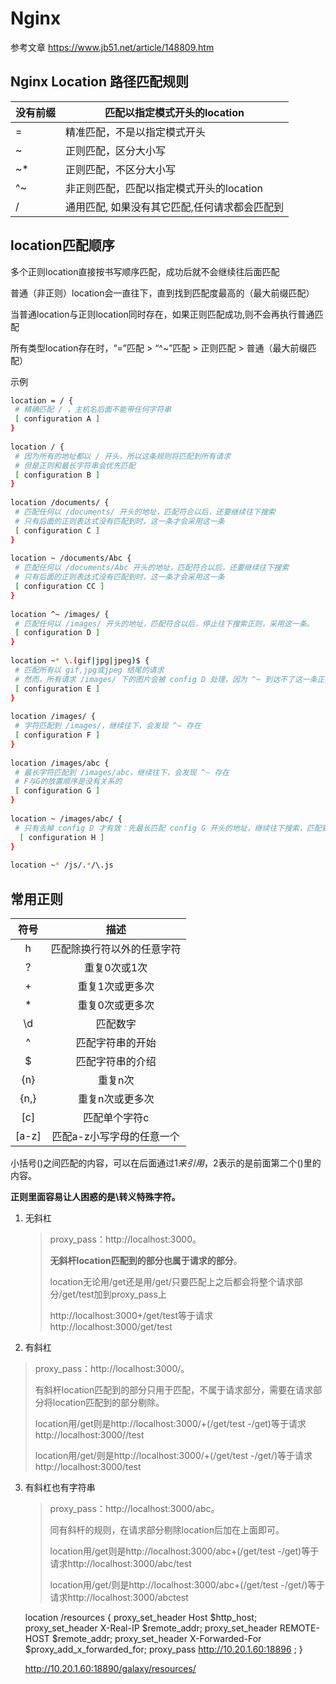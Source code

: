 # Nginx

参考文章  https://www.jb51.net/article/148809.htm

## Nginx Location 路径匹配规则

| 没有前缀 | 匹配以指定模式开头的location                  |
| -------- | --------------------------------------------- |
| =        | 精准匹配，不是以指定模式开头                  |
| ~        | 正则匹配，区分大小写                          |
| ~*       | 正则匹配，不区分大小写                        |
| ^~       | 非正则匹配，匹配以指定模式开头的location      |
| /        | 通用匹配, 如果没有其它匹配,任何请求都会匹配到 |

## **location匹配顺序**

多个正则location直接按书写顺序匹配，成功后就不会继续往后面匹配

普通（非正则）location会一直往下，直到找到匹配度最高的（最大前缀匹配）

当普通location与正则location同时存在，如果正则匹配成功,则不会再执行普通匹配

所有类型location存在时，“=”匹配 > “^~”匹配 > 正则匹配 > 普通（最大前缀匹配）

示例

```sh
location = / {
 # 精确匹配 / ，主机名后面不能带任何字符串
 [ configuration A ]
}
 
location / {
 # 因为所有的地址都以 / 开头，所以这条规则将匹配到所有请求
 # 但是正则和最长字符串会优先匹配
 [ configuration B ]
}
 
location /documents/ {
 # 匹配任何以 /documents/ 开头的地址，匹配符合以后，还要继续往下搜索
 # 只有后面的正则表达式没有匹配到时，这一条才会采用这一条
 [ configuration C ]
}
 
location ~ /documents/Abc {
 # 匹配任何以 /documents/Abc 开头的地址，匹配符合以后，还要继续往下搜索
 # 只有后面的正则表达式没有匹配到时，这一条才会采用这一条
 [ configuration CC ]
}
 
location ^~ /images/ {
 # 匹配任何以 /images/ 开头的地址，匹配符合以后，停止往下搜索正则，采用这一条。
 [ configuration D ]
}
 
location ~* \.(gif|jpg|jpeg)$ {
 # 匹配所有以 gif,jpg或jpeg 结尾的请求
 # 然而，所有请求 /images/ 下的图片会被 config D 处理，因为 ^~ 到达不了这一条正则
 [ configuration E ]
}
 
location /images/ {
 # 字符匹配到 /images/，继续往下，会发现 ^~ 存在
 [ configuration F ]
}
 
location /images/abc {
 # 最长字符匹配到 /images/abc，继续往下，会发现 ^~ 存在
 # F与G的放置顺序是没有关系的
 [ configuration G ]
}
 
location ~ /images/abc/ {
 # 只有去掉 config D 才有效：先最长匹配 config G 开头的地址，继续往下搜索，匹配到这一条正则，采用
  [ configuration H ]
}
 
location ~* /js/.*/\.js
```

## 常用正则

| 符号  |            描述            |
| :---: | :------------------------: |
|   h   | 匹配除换行符以外的任意字符 |
|   ?   |        重复0次或1次        |
|  \+   |      重复1次或更多次       |
|  \*   |      重复0次或更多次       |
|  \d   |          匹配数字          |
|   ^   |      匹配字符串的开始      |
|   $   |      匹配字符串的介绍      |
|  {n}  |          重复n次           |
| {n,}  |      重复n次或更多次       |
|  [c]  |       匹配单个字符c        |
| [a-z] | 匹配a-z小写字母的任意一个  |

小括号()之间匹配的内容，可以在后面通过$1来引用，$2表示的是前面第二个()里的内容。

**正则里面容易让人困惑的是\转义特殊字符。**

1. 无斜杠

   > proxy_pass：http://localhost:3000。
   >
   > **无斜杆location匹配到的部分也属于请求的部分**。
   >
   > location无论用/get还是用/get/只要匹配上之后都会将整个请求部分/get/test加到proxy_pass上
   >
   >  http://localhost:3000+/get/test等于请求http://localhost:3000/get/test 



2.  有斜杠

   > proxy_pass：http://localhost:3000/。
   >
   > 有斜杆location匹配到的部分只用于匹配，不属于请求部分，需要在请求部分将location匹配到的部分剔除。
   >
   > location用/get则是http://localhost:3000/+(/get/test -/get)等于请求http://localhost:3000//test
   >
   > location用/get/则是http://localhost:3000/+(/get/test -/get/)等于请求http://localhost:3000/test



3. 有斜杠也有字符串  

   > proxy_pass：http://localhost:3000/abc。
   >
   > 同有斜杆的规则，在请求部分剔除location后加在上面即可。
   >
   > location用/get则是http://localhost:3000/abc+(/get/test -/get)等于请求http://localhost:3000/abc/test
   >
   > location用/get/则是http://localhost:3000/abc+(/get/test -/get/)等于请求http://localhost:3000/abctest

    location /resources {
        proxy_set_header Host $http_host;
        proxy_set_header X-Real-IP $remote_addr;
        proxy_set_header REMOTE-HOST $remote_addr;
        proxy_set_header X-Forwarded-For $proxy_add_x_forwarded_for;
        proxy_pass    http://10.20.1.60:18896  ;
    }
    
    http://10.20.1.60:18890/galaxy/resources/
    